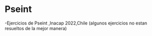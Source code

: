 # Pseint
-Ejercicios de  Pseint ,Inacap 2022,Chile
(algunos ejercicios no estan resueltos de la mejor manera)
